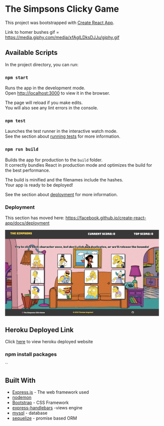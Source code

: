 # The Simpsons Clicky Game

This project was bootstrapped with [Create React App](https://github.com/facebook/create-react-app).

Link to homer bushes gif = https://media.giphy.com/media/xfAgILDksDJJu/giphy.gif

## Available Scripts

In the project directory, you can run:

### `npm start`

Runs the app in the development mode.<br>
Open [http://localhost:3000](http://localhost:3000) to view it in the browser.

The page will reload if you make edits.<br>
You will also see any lint errors in the console.

### `npm test`

Launches the test runner in the interactive watch mode.<br>
See the section about [running tests](https://facebook.github.io/create-react-app/docs/running-tests) for more information.

### `npm run build`

Builds the app for production to the `build` folder.<br>
It correctly bundles React in production mode and optimizes the build for the best performance.

The build is minified and the filenames include the hashes.<br>
Your app is ready to be deployed!

See the section about [deployment](https://facebook.github.io/create-react-app/docs/deployment) for more information.

### Deployment

This section has moved here: https://facebook.github.io/create-react-app/docs/deployment

![clicky_game](https://github.com/TJANGEL/clicky_game/blob/master/public/assets/images/clicky_game_screenshot.png)

## Heroku Deployed Link

Click [here](https://tranquil-anchorage-64499.herokuapp.com/) to view heroku deployed website

### npm install packages

``

## Built With

- [Express.js](http://www.dropwizard.io/1.0.2/docs/) - The web framework used
- [nodemon](https://nodemon.io/)
- [Bootstrap](https://getbootstrap.com/) - CSS Framework
- [express-handlebars](https://www.npmjs.com/package/express-handlebars) -views engine
- [mysql](https://www.mysql.com/) - database
- [sequelize](http://docs.sequelizejs.com/) - promise based ORM
